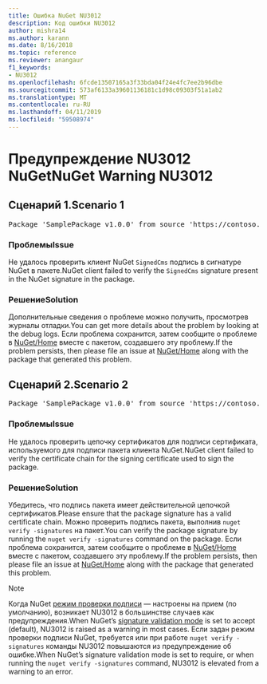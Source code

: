 ```yaml
---
title: Ошибка NuGet NU3012
description: Код ошибки NU3012
author: mishra14
ms.author: karann
ms.date: 8/16/2018
ms.topic: reference
ms.reviewer: anangaur
f1_keywords:
- NU3012
ms.openlocfilehash: 6fcde13507165a3f33bda04f24e4fc7ee2b96dbe
ms.sourcegitcommit: 573af6133a39601136181c1d98c09303f51a1ab2
ms.translationtype: MT
ms.contentlocale: ru-RU
ms.lasthandoff: 04/11/2019
ms.locfileid: "59508974"
---
```

# <a name="nuget-warning-nu3012"></a><span data-ttu-id="c32be-103">Предупреждение NU3012 NuGet</span><span class="sxs-lookup"><span data-stu-id="c32be-103">NuGet Warning NU3012</span></span>

## <a name="scenario-1"></a><span data-ttu-id="c32be-104">Сценарий 1.</span><span class="sxs-lookup"><span data-stu-id="c32be-104">Scenario 1</span></span>

<pre>Package 'SamplePackage v1.0.0' from source 'https://contoso.com/index.json': The primary signature validation failed.</pre>

### <a name="issue"></a><span data-ttu-id="c32be-105">Проблемы</span><span class="sxs-lookup"><span data-stu-id="c32be-105">Issue</span></span>

<span data-ttu-id="c32be-106">Не удалось проверить клиент NuGet `SignedCms` подпись в сигнатуре NuGet в пакете.</span><span class="sxs-lookup"><span data-stu-id="c32be-106">NuGet client failed to verify the `SignedCms` signature present in the NuGet signature in the package.</span></span>


### <a name="solution"></a><span data-ttu-id="c32be-107">Решение</span><span class="sxs-lookup"><span data-stu-id="c32be-107">Solution</span></span>

<span data-ttu-id="c32be-108">Дополнительные сведения о проблеме можно получить, просмотрев журналы отладки.</span><span class="sxs-lookup"><span data-stu-id="c32be-108">You can get more details about the problem by looking at the debug logs.</span></span> <span data-ttu-id="c32be-109">Если проблема сохранится, затем сообщите о проблеме в [NuGet/Home](https://github.com/NuGet/Home/issues) вместе с пакетом, создавшего эту проблему.</span><span class="sxs-lookup"><span data-stu-id="c32be-109">If the problem persists, then please file an issue at [NuGet/Home](https://github.com/NuGet/Home/issues) along with the package that generated this problem.</span></span>



## <a name="scenario-2"></a><span data-ttu-id="c32be-110">Сценарий 2.</span><span class="sxs-lookup"><span data-stu-id="c32be-110">Scenario 2</span></span>

<pre>Package 'SamplePackage v1.0.0' from source 'https://contoso.com/index.json': The primary signature found a chain building issue:  A certificate chain processed, but terminated in a root certificate which is not trusted by the trust provider.</pre>

### <a name="issue"></a><span data-ttu-id="c32be-111">Проблемы</span><span class="sxs-lookup"><span data-stu-id="c32be-111">Issue</span></span>

<span data-ttu-id="c32be-112">Не удалось проверить цепочку сертификатов для подписи сертификата, используемого для подписи пакета клиента NuGet.</span><span class="sxs-lookup"><span data-stu-id="c32be-112">NuGet client failed to verify the certificate chain for the signing certificate used to sign the package.</span></span>


### <a name="solution"></a><span data-ttu-id="c32be-113">Решение</span><span class="sxs-lookup"><span data-stu-id="c32be-113">Solution</span></span>

<span data-ttu-id="c32be-114">Убедитесь, что подпись пакета имеет действительной цепочкой сертификатов.</span><span class="sxs-lookup"><span data-stu-id="c32be-114">Please ensure that the package signature has a valid certificate chain.</span></span> <span data-ttu-id="c32be-115">Можно проверить подпись пакета, выполнив `nuget verify -signatures` на пакет.</span><span class="sxs-lookup"><span data-stu-id="c32be-115">You can verify the package signature by running the `nuget verify -signatures` command on the package.</span></span> <span data-ttu-id="c32be-116">Если проблема сохранится, затем сообщите о проблеме в [NuGet/Home](https://github.com/NuGet/Home/issues) вместе с пакетом, создавшего эту проблему.</span><span class="sxs-lookup"><span data-stu-id="c32be-116">If the problem persists, then please file an issue at [NuGet/Home](https://github.com/NuGet/Home/issues) along with the package that generated this problem.</span></span>


> [!Note]
> <span data-ttu-id="c32be-117">Когда NuGet [режим проверки подписи](https://docs.microsoft.com/en-us/nuget/consume-packages/installing-signed-packages#configure-package-signature-requirements) — настроены на прием (по умолчанию), возникает NU3012 в большинстве случаев как предупреждения.</span><span class="sxs-lookup"><span data-stu-id="c32be-117">When NuGet’s [signature validation mode](https://docs.microsoft.com/en-us/nuget/consume-packages/installing-signed-packages#configure-package-signature-requirements) is set to accept (default), NU3012 is raised as a warning in most cases.</span></span> <span data-ttu-id="c32be-118">Если задан режим проверки подписи NuGet, требуется или при работе `nuget verify -signatures` команды NU3012 повышаются из предупреждение об ошибке.</span><span class="sxs-lookup"><span data-stu-id="c32be-118">When NuGet’s signature validation mode is set to require, or when running the `nuget verify -signatures` command, NU3012 is elevated from a warning to an error.</span></span> 

